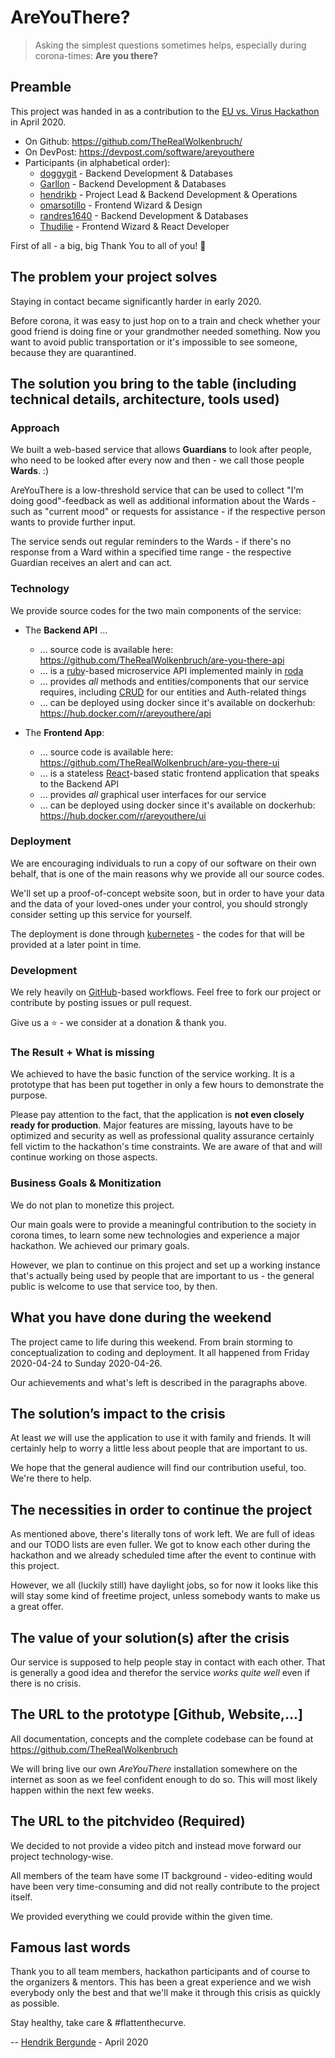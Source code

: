 # AreYouThere?

> Asking the simplest questions sometimes helps, especially during corona-times: **Are you there?**

## Preamble

This project was handed in as a contribution to the [EU vs. Virus Hackathon](https://euvsvirus.org/) in April 2020.

- On Github: https://github.com/TheRealWolkenbruch/
- On DevPost: https://devpost.com/software/areyouthere
- Participants (in alphabetical order):
  - [doggygit](https://github.com/doggygit) - Backend Development & Databases
  - [Garllon](https://github.com/Garllon) - Backend Development & Databases
  - [hendrikb](https://github.com/hendrikb) - Project Lead & Backend Development & Operations
  - [omarsotillo](https://github.com/omarsotillo) - Frontend Wizard & Design
  - [randres1640](https://github.com/randres1640) - Backend Development & Databases
  - [Thudilie](https://github.com/Thudilie) - Frontend Wizard & React Developer

First of all - a big, big Thank You to all of you! :rocket:

## The problem your project solves

Staying in contact became significantly harder in early 2020.

Before corona, it was easy to just hop on to a train and check whether your good friend is doing fine or your grandmother needed something. Now you want to avoid public transportation or it's impossible to see someone, because they are quarantined.

## The solution you bring to the table (including technical details, architecture, tools used)

### Approach

We built a web-based service that allows __Guardians__ to look after people, who need to be looked after every now and then - we call those people __Wards__. :)

AreYouThere is a low-threshold service that can be used to collect "I'm doing good"-feedback as well as additional information about the Wards - such as "current mood" or requests for assistance - if the respective person wants to provide further input.

The service sends out regular reminders to the Wards - if there's no response from a Ward within a specified time range - the respective Guardian receives an alert and can act.

### Technology

We provide source codes for the two main components of the service:

- The **Backend API** ...
  - ... source code is available here: https://github.com/TheRealWolkenbruch/are-you-there-api
  - ... is a [ruby](https://www.ruby-lang.org/en/)-based microservice API implemented mainly in [roda](https://github.com/jeremyevans/roda)
  - ... provides _all_ methods and entities/components that our service requires, including [CRUD](https://en.wikipedia.org/wiki/Create,_read,_update_and_delete) for our entities and Auth-related things
  - ... can be deployed using docker since it's available on dockerhub: https://hub.docker.com/r/areyouthere/api

- The **Frontend App**:
  - ... source code is available here: https://github.com/TheRealWolkenbruch/are-you-there-ui
  - ... is a stateless [React](https://reactjs.org/)-based static frontend application that speaks to the Backend API
  - ... provides _all_ graphical user interfaces for our service 
  - ... can be deployed using docker since it's available on dockerhub: https://hub.docker.com/r/areyouthere/ui

### Deployment

We are encouraging individuals to run a copy of our software on their own behalf, that is one of the main reasons why we provide all our source codes.

We'll set up a proof-of-concept website soon, but in order to have your data and the data of your loved-ones under your control, you should strongly consider setting up this service for yourself.

The deployment is done through [kubernetes](https://kubernetes.io/) - the codes for that will be provided at a later point in time.

### Development

We rely heavily on [GitHub](https://github.com)-based workflows. Feel free to fork our project or contribute by posting issues or pull request.

Give us a :star: - we consider at a donation & thank you.

### The Result + What is missing

We achieved to have the basic function of the service working. It is a prototype that has been put together in only a few hours to demonstrate the purpose.

Please pay attention to the fact, that the application is **not even closely ready for production**. Major features are missing, layouts have to be optimized and security as well as professional quality assurance certainly fell victim to the hackathon's time constraints. We are aware of that and will continue working on those aspects.

### Business Goals & Monitization

We do not plan to monetize this project.

Our main goals were to provide a meaningful contribution to the society in corona times, to learn some new technologies and experience a major hackathon. We achieved our primary goals.

However, we plan to continue on this project and set up a working instance that's actually being used by people that are important to us - the general public is welcome to use that service too, by then.

## What you have done during the weekend

The project came to life during this weekend. From brain storming to conceptualization to coding and deployment. It all happened from Friday 2020-04-24 to Sunday 2020-04-26.

Our achievements and what's left is described in the paragraphs above.

## The solution’s impact to the crisis

At least _we_ will use the application to use it with family and friends. It will certainly help to worry a little less about people that are important to us.

We hope that the general audience will find our contribution useful, too. We're there to help.

## The necessities in order to continue the project

As mentioned above, there's literally tons of work left. We are full of ideas and our TODO lists are even fuller. We got to know each other during the hackathon and we already scheduled time after the event to continue with this project.

However, we all (luckily still) have daylight jobs, so for now it looks like this will stay some kind of freetime project, unless somebody wants to make us a great offer.

## The value of your solution(s) after the crisis

Our service is supposed to help people stay in contact with each other. That is generally a good idea and therefor the service _works quite well_ even if there is no crisis.

## The URL to the prototype [Github, Website,...]

All documentation, concepts and the complete codebase can be found at https://github.com/TheRealWolkenbruch

We will bring live our own _AreYouThere_ installation somewhere on the internet as soon as we feel confident enough to do so. This will most likely happen within the next few weeks.

## The URL to the pitchvideo (Required)

We decided to not provide a video pitch and instead move forward our project technology-wise.

All members of the team have some IT background - video-editing would have been very time-consuming and did not really contribute to the project itself.

We provided everything we could provide within the given time.

## Famous last words

Thank you to all team members, hackathon participants and of course to the organizers & mentors. This has been a great experience and we wish everybody only the best and that we'll make it through this crisis as quickly as possible.

Stay healthy, take care & #flattenthecurve.

-- [Hendrik Bergunde](https://hendrikbergunde.me/) - April 2020
